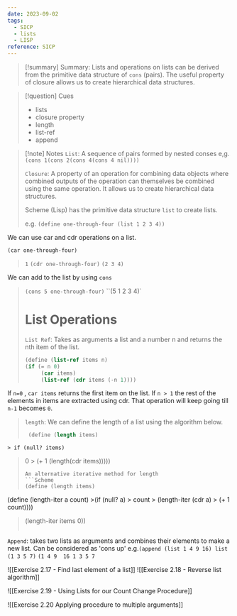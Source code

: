 ```yaml
---
date: 2023-09-02
tags:
  - SICP
  - lists
  - LISP
reference: SICP
---
```




>[!summary]  Summary:
> Lists and operations on lists can be derived from the primitive data structure of `cons` (pairs). The useful property of closure allows us to create hierarchical data structures.



>[!question] Cues
>- lists
>- closure property
>- length
>- list-ref
>- append
> 



>[!note]  Notes
> `List`: A sequence of pairs formed by nested conses
> e,g. `(cons 1(cons 2(cons 4(cons 4 nil))))`
> 
> `Closure`: A property of an operation for combining data objects where combined outputs of the operation can themselves be combined using the same operation. It allows us to create hierarchical data structures.
> 
> Scheme (Lisp) has the primitive data structure `list` to create lists.
> 
> e.g. `(define one-through-four (list 1 2 3 4))`
>
We can use car and cdr operations on a list.
>
`(car one-through-four)`
>  `1`
>  `(cdr one-through-four)`
>  `(2 3 4)`
>  
We can add to the list by using `cons`
>
> `(cons 5 one-through-four)`
>  ``(5 1 2 3 4)`
>  # List Operations
>  `List Ref`: Takes as arguments a list and a number n and returns the nth item of the list. 
>  ```Scheme
>  (define (list-ref items n)
>  (if (= n 0)
>       (car items)
>       (list-ref (cdr items (-n 1))))
>   ```
If `n=0` , `car items` returns the first item on the list. If `n > 1` the rest of the elements in items are extracted using cdr. That operation will keep going till `n-1` becomes `0`. 
>
>`length`: We can define the length of a list using the algorithm below.
>```Scheme
  >  (define (length items)
    > if (null? items)
   >   0
    > (+ 1 (length(cdr items)))))
   > ```
> An alternative iterative method for length
> ```Scheme
> (define (length items)
  (define (length-iter a count)
    >(if (null? a)
          >     count
          >    (length-iter (cdr a) 
          >    (+ 1 count))))
  >(length-iter items 0))
  >```
`Append`: takes two lists as arguments and combines their elements to make a new list. Can be considered as 'cons up'
e.g.`(append (list 1 4 9 16) list (1 3 5 7)`
`(1 4 9  16 1 3 5 7`

![[Exercise 2.17 - Find last element of a list]]
![[Exercise 2.18 - Reverse list algorithm]]


![[Exercise 2.19 - Using Lists for our Count Change Procedure]]


![[Exercise 2.20 Applying procedure to multiple arguments]]